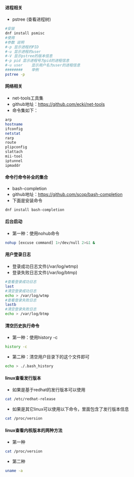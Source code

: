 <!--
 * @Author: findnr
 * @Date: 2024-05-10 09:23:52
 * @LastEditors: findnr
 * @LastEditTime: 2024-06-27 07:37:59
 * @Description: 
-->
#### 进程相关
- pstree (查看进程树)
```sh
#安装
dnf install psmisc
#使用
#参数	说明
#-p	显示进程的PID
#-u	显示进程的user
#-V	显示pstree的版本信息
#-p pid	显示进程号为pid的进程信息
#-u user	显示用户名为user的进程信息
########    举例
pstree -p
```
#### 网络相关
- net-tools工具集
- github地址：https://github.com/ecki/net-tools
- 命令集如下：
```sh
arp
hostname
ifconfig
netstat
rarp
route
plipconfig
slattach
mii-tool
iptunnel
ipmaddr
```
#### 命令行命令补全的集合
- bash-completion
- github地址：https://github.com/scop/bash-completion
- 下面是安装命令
```sh
dnf install bash-completion
```
#### 后台启动
- 第一种：使用nohub命令
```sh
nohup [excuse command] 1>/dev/null 2>&1 &
```
#### 用户登录日志
- 登录成功日志文件(/var/log/wtmp)
- 登录失败日志文件(/var/log/btmp)
```sh
#查看登录成功日志
last
#清空登录成功日志
echo > /var/log/wtmp
#查看登录失败日志
lastb
#清空登录失败日志
echo > /var/log/btmp
```
#### 清空历史执行命令
- 第一种：使用history -c
```sh
history -c
```
- 第二种：清空用户目录下的这个文件即可
```sh
echo > ./.bash_history
```
#### linux查看发行版本
- 如果是基于redhat的发行版本可以使用
```sh
cat /etc/redhat-release
```
- 如果是其它linux可以使用以下命令，里面包含了发行版本信息
```sh
cat /proc/version
```
#### linux查看内核版本的两种方法
- 第一种
```sh
cat /proc/version
```
- 第二种
```sh
uname -a
```
